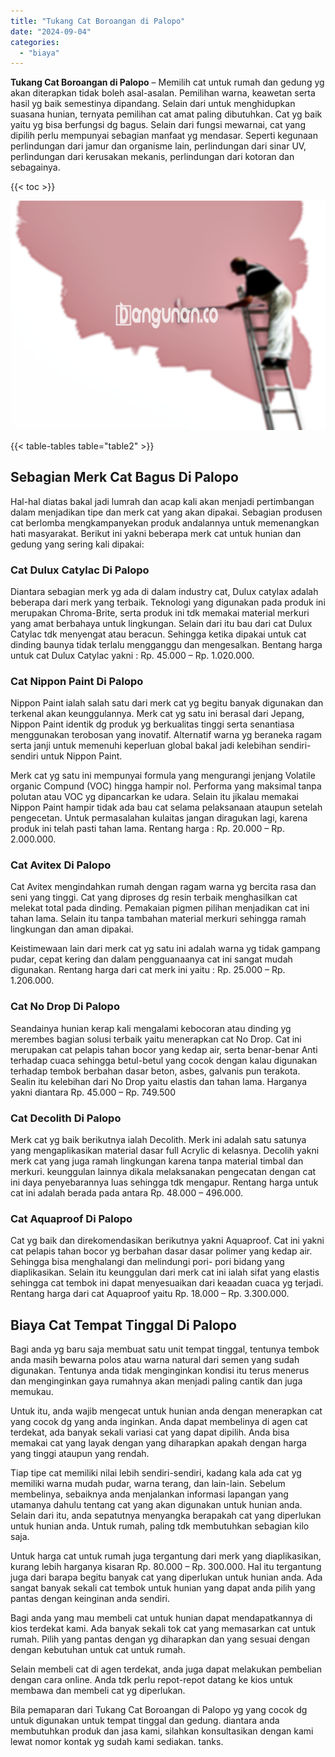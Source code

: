 ```yaml
---
title: "Tukang Cat Boroangan di Palopo"
date: "2024-09-04"
categories: 
  - "biaya"
---
```


**Tukang Cat Boroangan di Palopo** – Memilih cat untuk rumah dan gedung yg akan diterapkan tidak boleh asal-asalan. Pemilihan warna, keawetan serta hasil yg baik semestinya dipandang. Selain dari untuk menghidupkan suasana hunian, ternyata pemilihan cat amat paling dibutuhkan. Cat yg baik yaitu yg bisa berfungsi dg bagus. Selain dari fungsi mewarnai, cat yang dipilih perlu mempunyai sebagian manfaat yg mendasar. Seperti kegunaan perlindungan dari jamur dan organisme lain, perlindungan dari sinar UV, perlindungan dari kerusakan mekanis, perlindungan dari kotoran dan sebagainya.

{{< toc >}}

![Tukang Cat Boroangan di Palopo](/images/jasa-cat-murah19.png)

{{< table-tables table="table2" >}}

## Sebagian Merk Cat Bagus Di Palopo

Hal-hal diatas bakal jadi lumrah dan acap kali akan menjadi pertimbangan dalam menjadikan tipe dan merk cat yang akan dipakai. Sebagian produsen cat berlomba mengkampanyekan produk andalannya untuk memenangkan hati masyarakat. Berikut ini yakni beberapa merk cat untuk hunian dan gedung yang sering kali dipakai:

### Cat Dulux Catylac Di Palopo

Diantara sebagian merk yg ada di dalam industry cat, Dulux catylax adalah beberapa dari merk yang terbaik. Teknologi yang digunakan pada produk ini merupakan Chroma-Brite, serta produk ini tdk memakai material merkuri yang amat berbahaya untuk lingkungan. Selain dari itu bau dari cat Dulux Catylac tdk menyengat atau beracun. Sehingga ketika dipakai untuk cat dinding baunya tidak terlalu mengganggu dan mengesalkan. Bentang harga untuk cat Dulux Catylac yakni : Rp. 45.000 – Rp. 1.020.000.

### Cat Nippon Paint Di Palopo

Nippon Paint ialah salah satu dari merk cat yg begitu banyak digunakan dan terkenal akan keunggulannya. Merk cat yg satu ini berasal dari Jepang, Nippon Paint identik dg produk yg berkualitas tinggi serta senantiasa menggunakan terobosan yang inovatif. Alternatif warna yg beraneka ragam serta janji untuk memenuhi keperluan global bakal jadi kelebihan sendiri-sendiri untuk Nippon Paint.

Merk cat yg satu ini mempunyai formula yang mengurangi jenjang Volatile organic Compund (VOC) hingga hampir nol. Performa yang maksimal tanpa polutan atau VOC yg dipancarkan ke udara. Selain itu jikalau memakai Nippon Paint hampir tidak ada bau cat selama pelaksanaan ataupun setelah pengecetan. Untuk permasalahan kulaitas jangan diragukan lagi, karena produk ini telah pasti tahan lama. Rentang harga : Rp. 20.000 – Rp. 2.000.000.

### Cat Avitex Di Palopo

Cat Avitex mengindahkan rumah dengan ragam warna yg bercita rasa dan seni yang tinggi. Cat yang diproses dg resin terbaik menghasilkan cat melekat total pada dinding. Pemakaian pigmen pilihan menjadikan cat ini tahan lama. Selain itu tanpa tambahan material merkuri sehingga ramah lingkungan dan aman dipakai.

Keistimewaan lain dari merk cat yg satu ini adalah warna yg tidak gampang pudar, cepat kering dan dalam pengguanaanya cat ini sangat mudah digunakan. Rentang harga dari cat merk ini yaitu : Rp. 25.000 – Rp. 1.206.000.

### Cat No Drop Di Palopo

Seandainya hunian kerap kali mengalami kebocoran atau dinding yg merembes bagian solusi terbaik yaitu menerapkan cat No Drop. Cat ini merupakan cat pelapis tahan bocor yang kedap air, serta benar-benar Anti terhadap cuaca sehingga betul-betul yang cocok dengan kalau digunakan terhadap tembok berbahan dasar beton, asbes, galvanis pun terakota. Sealin itu kelebihan dari No Drop yaitu elastis dan tahan lama. Harganya yakni diantara Rp. 45.000 – Rp. 749.500

### Cat Decolith Di Palopo

Merk cat yg baik berikutnya ialah Decolith. Merk ini adalah satu satunya yang mengaplikasikan material dasar full Acrylic di kelasnya. Decolih yakni merk cat yang juga ramah lingkungan karena tanpa material timbal dan merkuri. keunggulan lainnya dikala melaksanakan pengecatan dengan cat ini daya penyebarannya luas sehingga tdk mengapur. Rentang harga untuk cat ini adalah berada pada antara Rp. 48.000 – 496.000.

### Cat Aquaproof Di Palopo

Cat yg baik dan direkomendasikan berikutnya yakni Aquaproof. Cat ini yakni cat pelapis tahan bocor yg berbahan dasar dasar polimer yang kedap air. Sehingga bisa menghalangi dan melindungi pori- pori bidang yang diaplikasikan. Selain itu keunggulan dari merk cat ini ialah sifat yang elastis sehingga cat tembok ini dapat menyesuaikan dari keaadan cuaca yg terjadi. Rentang harga dari cat Aquaproof yaitu Rp. 18.000 – Rp. 3.300.000.

## Biaya Cat Tempat Tinggal Di Palopo

Bagi anda yg baru saja membuat satu unit tempat tinggal, tentunya tembok anda masih bewarna polos atau warna natural dari semen yang sudah digunakan. Tentunya anda tidak menginginkan kondisi itu terus menerus dan menginginkan gaya rumahnya akan menjadi paling cantik dan juga memukau.

Untuk itu, anda wajib mengecat untuk hunian anda dengan menerapkan cat yang cocok dg yang anda inginkan. Anda dapat membelinya di agen cat terdekat, ada banyak sekali variasi cat yang dapat dipilih. Anda bisa memakai cat yang layak dengan yang diharapkan apakah dengan harga yang tinggi ataupun yang rendah.

Tiap tipe cat memiliki nilai lebih sendiri-sendiri, kadang kala ada cat yg memiliki warna mudah pudar, warna terang, dan lain-lain. Sebelum membelinya, sebaiknya anda menjalankan informasi lapangan yang utamanya dahulu tentang cat yang akan digunakan untuk hunian anda. Selain dari itu, anda sepatutnya menyangka berapakah cat yang diperlukan untuk hunian anda. Untuk rumah, paling tdk membutuhkan sebagian kilo saja.

Untuk harga cat untuk rumah juga tergantung dari merk yang diaplikasikan, kurang lebih harganya kisaran Rp. 80.000 – Rp. 300.000. Hal itu tergantung juga dari barapa begitu banyak cat yang diperlukan untuk hunian anda. Ada sangat banyak sekali cat tembok untuk hunian yang dapat anda pilih yang pantas dengan keinginan anda sendiri.

Bagi anda yang mau membeli cat untuk hunian dapat mendapatkannya di kios terdekat kami. Ada banyak sekali tok cat yang memasarkan cat untuk rumah. Pilih yang pantas dengan yg diharapkan dan yang sesuai dengan dengan kebutuhan untuk cat untuk rumah.

Selain membeli cat di agen terdekat, anda juga dapat melakukan pembelian dengan cara online. Anda tdk perlu repot-repot datang ke kios untuk membawa dan membeli cat yg diperlukan.

Bila pemaparan dari Tukang Cat Boroangan di Palopo yg yang cocok dg untuk digunakan untuk tempat tinggal dan gedung. diantara anda membutuhkan produk dan jasa kami, silahkan konsultasikan dengan kami lewat nomor kontak yg sudah kami sediakan. tanks.
